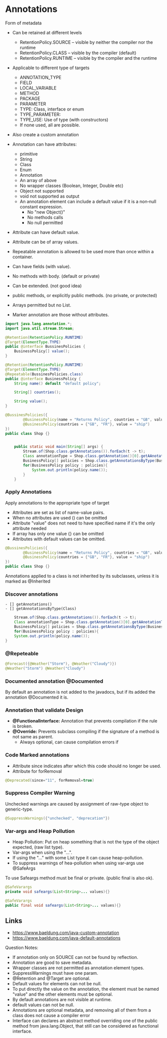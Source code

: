 # Annotations
Form of metadata

- Can be retained at different levels
  - RetentionPolicy.SOURCE – visible by neither the compiler nor the runtime
  - RetentionPolicy.CLASS – visible by the compiler (default)
  - RetentionPolicy.RUNTIME – visible by the compiler and the runtime

- Applicable to different type of targets
  - ANNOTATION_TYPE
  - FIELD
  - LOCAL_VARIABLE
  - METHOD
  - PACKAGE
  - PARAMETER
  - TYPE: Class, interface or enum
  - TYPE_PARAMETER:
  - TYPE_USE: Use of type (with constructors)
  - If none used, all are possible.

- Also create a custom annotation

- Annotation can have attributes:
  - primitive
  - String
  - Class
  - Enum
  - Annotation
  - An array of above
  - No wrapper classes (Boolean, Integer, Double etc)
  - Object not supported
  - void not supported as output  
  - An annotation element can include a default value if it is a non‐null constant expression.
    - No "new Object()"
    - No methods calls
    - No null permitted

- Attribute can have default value.
- Attribute can be of array values.
- Repeatable annotation is allowed to be used more than once within a container.

- Can have fields (with value).
- No methods with body. (default or private)
- Can be extended. (not good idea)
- public methods, or explicitly public methods. (no private, or protected)
- Arrays permitted but no List.

- Marker annotation are those without attributes.

```java
import java.lang.annotation.*;
import java.util.stream.Stream;

@Retention(RetentionPolicy.RUNTIME)
@Target(ElementType.TYPE)
public @interface BussinesPolicies {
    BusinessPolicy[] value();
}

@Retention(RetentionPolicy.RUNTIME)
@Target(ElementType.TYPE)
@Repeatable(BussinesPolicies.class)
public @interface BusinessPolicy {
    String name() default "default policy";

    String[] countries();

    String value();
}

@BussinesPolicies({
        @BusinessPolicy(name = "Returns Policy", countries = "GB", value = "4"),
        @BusinessPolicy(countries = {"GB", "FR"}, value = "ship")
})
public class Shop {}


    public static void main(String[] args) {
        Stream.of(Shop.class.getAnnotations()).forEach(t -> t);
        Class annotationType = Shop.class.getAnnotation()[0].getAAnotationType();
        BusinessPolicy[] policies = Shop.class.getAnnotationsByType(BusinessPolicy.class);
        for(BusinessPolicy policy : policies){
            System.out.println(policy.name());
        }
    }

```

### Apply Annotations
Apply annotations to the appropriate type of target
- Attributes are set as list of name-value pairs.
- When no attributes are used () can be omitted
- Attribute "value" does not need to have specified name if it's the only attribute needed
- If array has only one value {} can be omitted
- Attributes with default values can be omitted.

```java
@BussinesPolicies({
        @BusinessPolicy(name = "Returns Policy", countries = "GB", value = "4"),
        @BusinessPolicy(countries = {"GB", "FR"}, value = "ship")
})
public class Shop {}


```

Annotations applied to a class is not inherited by its subclasses, unless it is marked as @Inherited

### Discover annotations

    - [] getAnnotations()
    - [] getAnnotationsByType(Class)

```java
    Stream.of(Shop.class.getAnnotations()).forEach(t -> t);
    Class annotationType = Shop.class.getAnnotation()[0].getAAnotationType();
    BusinessPolicy[] policies = Shop.class.getAnnotationsByType(BusinessPolicy.class);
    for(BusinessPolicy policy : policies){
    System.out.println(policy.name());
}
```

### @Repeteable

```java
@Forecast({@Weather("Storm"), @Weather("Cloudy")})
@Weather("Storm") @Weather("Cloudy")
```

### Documented annotation @Documented

By default an annotation is not added to the javadocs, but if its added the annotation @Documented it is.

### Annotation that validate Design

- **@FunctionalInterface:** Annotation that prevents compilation if the rule is broken.
- **@Override:** Prevents subclass compiling if the signature of a method is not same as parent.
  - Always optional, can cause compilation errors if

### Code Marked annotations
- Attribute since indicates after which this code should no longer be used.
- Attribute for forRemoval

```java
@Deprecated(since="11", forRemoval=true)
```

### Suppress Compiler Warning
Unchecked warnings are caused by assignment of raw-type object to generic-type.

```java
@SuppressWarnings({"unchecked", "deprecation"})
```

### Var-args and Heap Pollution
- Heap Pollution: Put on heap something that is not the type of the object expected, (raw list type).
- Var-args when using the "...".
- If using the "..." with some List type it can cause heap-pollution.
- To suppress warnings of hea-pollution when using var-args use @SafeArgs

To use Safeargs method must be final or private. (public final is also ok).

```java
@SafeVarargs
private void safeargs(List<String>... values){}

@SafeVarargs
public final void safeargs(List<String>... values){}
```

## Links

- https://www.baeldung.com/java-custom-annotation
- https://www.baeldung.com/java-default-annotations

Question Notes:
- If annotation only on SOURCE can not be found by reflection.
- Annotation are good to save metadata.
- Wrapper classes are not permitted as annotation element types.
- SuppressWarnings must have one param.
- @Retention and @Target are optional.
- Default values for elements can not be null.
- To put directly the value on the annotation, the element must be named "value" and the other elements must be optional.
- By default annotations are not visible at runtime.
- default values can not be null.
- Annotations are optional metadata, and removing all of them from a class does not cause a compiler error
- Interface can declares an abstract method overriding one of the public method from java.lang.Object, that still can be considered as functional interface.

